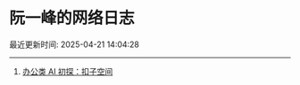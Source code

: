 # 阮一峰的网络日志

最近更新时间: 2025-04-21 14:04:28

--- 
1. [办公类 AI 初探：扣子空间](http://www.ruanyifeng.com/blog/2025/04/coze-space.html) 
